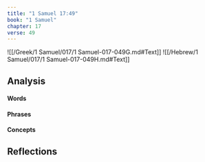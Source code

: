 ```yaml
---
title: "1 Samuel 17:49"
book: "1 Samuel"
chapter: 17
verse: 49
---
```

![[/Greek/1 Samuel/017/1 Samuel-017-049G.md#Text]]
![[/Hebrew/1 Samuel/017/1 Samuel-017-049H.md#Text]]

## Analysis

#### Words

#### Phrases

#### Concepts

## Reflections
